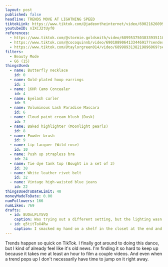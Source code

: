 ```yaml
---
layout: post
published: false
headline: TRENDS MOVE AT LIGHTNING SPEED
tiktokLink: https://www.tiktok.com/@jadeontheinternet/video/6902162609924033797?sender_device=pc&sender_web_id=6891999718790268421&is_from_webapp=1
youtubeID: nIXCJ2tUyf0
references:
  - https://www.tiktok.com/@stormie.goldsmith/video/6899537503833935110?sender_device=pc&sender_web_id=6891999718790268421&is_from_webapp=1
  - https://www.tiktok.com/@cocoquinnb/video/6901089064133446917?sender_device=pc&sender_web_id=6891999718790268421&is_from_webapp=1
  - https://www.tiktok.com/@taylorgreen014/video/6899893138219896069?sender_device=pc&sender_web_id=6891999718790268421&is_from_webapp=1
filters:
  - Beauty Mode
  - G6 (15)
thingsUsed:
  - name: Butterfly necklace
    id: 0
  - name: Gold-plated hoop earrings
    id: 1
  - name: 16HR Camo Concealer
    id: 4
  - name: Eyelash curler
    id: 5
  - name: Voluminous Lash Paradise Mascara
    id: 6
  - name: Cloud paint cream blush (Dusk)
    id: 7
  - name: Baked highlighter (Moonlight pearls)
    id: 8
  - name: Powder brush
    id: 9
  - name: Lip lacquer (Wild rose)
    id: 10
  - name: Push up strapless bra
    id: 24
  - name: Tie dye tank top (Bought in a set of 3)
    id: 38
  - name: White leather rivet belt
    id: 32
  - name: Vintage high-waisted blue jeans
    id: 22
thingsUsedToDateLimit: 40
moneyMadeToDate: 0.00
numFollowers: 166
numLikes: 769
drafts:
  - id: 8UOnLPLYSVQ
    caption: Was trying out a different setting, but the lighting wasn't as good.
  - id: q5titToX4Rw
    caption: I smacked my hand on a shelf in the closet at the end and it hurt and you can just barely tell by watching my face.
---
```


Trends happen so quick on TikTok. I finally got around to doing this dance, but I kind of already feel like it's old news. I'm finding it so hard to keep up because it takes me at least an hour to film a couple videos. And even when a trend pops up I don't necessarily have time to jump on it right away.
